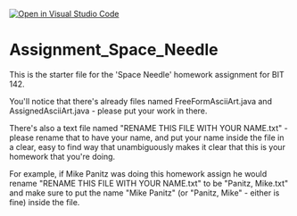 [![Open in Visual Studio Code](https://classroom.github.com/assets/open-in-vscode-c66648af7eb3fe8bc4f294546bfd86ef473780cde1dea487d3c4ff354943c9ae.svg)](https://classroom.github.com/online_ide?assignment_repo_id=8875057&assignment_repo_type=AssignmentRepo)
# Assignment_Space_Needle

This is the starter file for the 'Space Needle' homework assignment for BIT 142.

You'll notice that there's already files named FreeFormAsciiArt.java and AssignedAsciiArt.java - please put your work in there.

There's also a text file named "RENAME THIS FILE WITH YOUR NAME.txt" - please rename that to have your name, and put your name inside the file in a clear, easy to find way that unambiguously makes it clear that this is your homework that you're doing.

For example, if Mike Panitz was doing this homework assign he would rename "RENAME THIS FILE WITH YOUR NAME.txt" to be "Panitz, Mike.txt" and make sure to put the name "Mike Panitz" (or "Panitz, Mike" - either is fine) inside the file.
